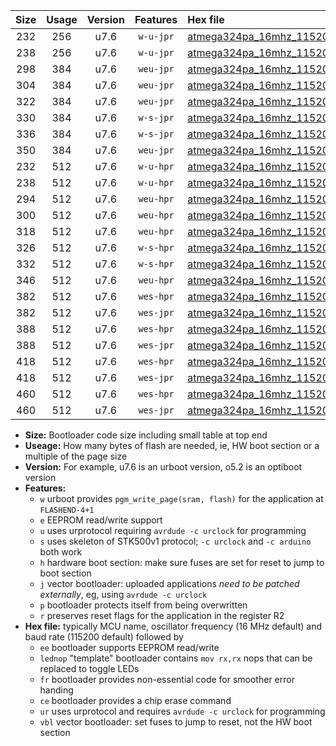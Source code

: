 |Size|Usage|Version|Features|Hex file|
|:-:|:-:|:-:|:-:|:--|
|232|256|u7.6|`w-u-jpr`|[atmega324pa_16mhz_115200bps_ur_vbl.hex](https://raw.githubusercontent.com/stefanrueger/urboot/main//atmega324pa_16mhz_115200bps_ur_vbl.hex)|
|238|256|u7.6|`w-u-jpr`|[atmega324pa_16mhz_115200bps_lednop_ur_vbl.hex](https://raw.githubusercontent.com/stefanrueger/urboot/main//atmega324pa_16mhz_115200bps_lednop_ur_vbl.hex)|
|298|384|u7.6|`weu-jpr`|[atmega324pa_16mhz_115200bps_ee_ur_vbl.hex](https://raw.githubusercontent.com/stefanrueger/urboot/main//atmega324pa_16mhz_115200bps_ee_ur_vbl.hex)|
|304|384|u7.6|`weu-jpr`|[atmega324pa_16mhz_115200bps_ee_lednop_ur_vbl.hex](https://raw.githubusercontent.com/stefanrueger/urboot/main//atmega324pa_16mhz_115200bps_ee_lednop_ur_vbl.hex)|
|322|384|u7.6|`weu-jpr`|[atmega324pa_16mhz_115200bps_ee_lednop_fr_ur_vbl.hex](https://raw.githubusercontent.com/stefanrueger/urboot/main//atmega324pa_16mhz_115200bps_ee_lednop_fr_ur_vbl.hex)|
|330|384|u7.6|`w-s-jpr`|[atmega324pa_16mhz_115200bps_vbl.hex](https://raw.githubusercontent.com/stefanrueger/urboot/main//atmega324pa_16mhz_115200bps_vbl.hex)|
|336|384|u7.6|`w-s-jpr`|[atmega324pa_16mhz_115200bps_lednop_vbl.hex](https://raw.githubusercontent.com/stefanrueger/urboot/main//atmega324pa_16mhz_115200bps_lednop_vbl.hex)|
|350|384|u7.6|`weu-jpr`|[atmega324pa_16mhz_115200bps_ee_lednop_fr_ce_ur_vbl.hex](https://raw.githubusercontent.com/stefanrueger/urboot/main//atmega324pa_16mhz_115200bps_ee_lednop_fr_ce_ur_vbl.hex)|
|232|512|u7.6|`w-u-hpr`|[atmega324pa_16mhz_115200bps_ur.hex](https://raw.githubusercontent.com/stefanrueger/urboot/main//atmega324pa_16mhz_115200bps_ur.hex)|
|238|512|u7.6|`w-u-hpr`|[atmega324pa_16mhz_115200bps_lednop_ur.hex](https://raw.githubusercontent.com/stefanrueger/urboot/main//atmega324pa_16mhz_115200bps_lednop_ur.hex)|
|294|512|u7.6|`weu-hpr`|[atmega324pa_16mhz_115200bps_ee_ur.hex](https://raw.githubusercontent.com/stefanrueger/urboot/main//atmega324pa_16mhz_115200bps_ee_ur.hex)|
|300|512|u7.6|`weu-hpr`|[atmega324pa_16mhz_115200bps_ee_lednop_ur.hex](https://raw.githubusercontent.com/stefanrueger/urboot/main//atmega324pa_16mhz_115200bps_ee_lednop_ur.hex)|
|318|512|u7.6|`weu-hpr`|[atmega324pa_16mhz_115200bps_ee_lednop_fr_ur.hex](https://raw.githubusercontent.com/stefanrueger/urboot/main//atmega324pa_16mhz_115200bps_ee_lednop_fr_ur.hex)|
|326|512|u7.6|`w-s-hpr`|[atmega324pa_16mhz_115200bps.hex](https://raw.githubusercontent.com/stefanrueger/urboot/main//atmega324pa_16mhz_115200bps.hex)|
|332|512|u7.6|`w-s-hpr`|[atmega324pa_16mhz_115200bps_lednop.hex](https://raw.githubusercontent.com/stefanrueger/urboot/main//atmega324pa_16mhz_115200bps_lednop.hex)|
|346|512|u7.6|`weu-hpr`|[atmega324pa_16mhz_115200bps_ee_lednop_fr_ce_ur.hex](https://raw.githubusercontent.com/stefanrueger/urboot/main//atmega324pa_16mhz_115200bps_ee_lednop_fr_ce_ur.hex)|
|382|512|u7.6|`wes-hpr`|[atmega324pa_16mhz_115200bps_ee.hex](https://raw.githubusercontent.com/stefanrueger/urboot/main//atmega324pa_16mhz_115200bps_ee.hex)|
|382|512|u7.6|`wes-jpr`|[atmega324pa_16mhz_115200bps_ee_vbl.hex](https://raw.githubusercontent.com/stefanrueger/urboot/main//atmega324pa_16mhz_115200bps_ee_vbl.hex)|
|388|512|u7.6|`wes-hpr`|[atmega324pa_16mhz_115200bps_ee_lednop.hex](https://raw.githubusercontent.com/stefanrueger/urboot/main//atmega324pa_16mhz_115200bps_ee_lednop.hex)|
|388|512|u7.6|`wes-jpr`|[atmega324pa_16mhz_115200bps_ee_lednop_vbl.hex](https://raw.githubusercontent.com/stefanrueger/urboot/main//atmega324pa_16mhz_115200bps_ee_lednop_vbl.hex)|
|418|512|u7.6|`wes-hpr`|[atmega324pa_16mhz_115200bps_ee_lednop_fr.hex](https://raw.githubusercontent.com/stefanrueger/urboot/main//atmega324pa_16mhz_115200bps_ee_lednop_fr.hex)|
|418|512|u7.6|`wes-jpr`|[atmega324pa_16mhz_115200bps_ee_lednop_fr_vbl.hex](https://raw.githubusercontent.com/stefanrueger/urboot/main//atmega324pa_16mhz_115200bps_ee_lednop_fr_vbl.hex)|
|460|512|u7.6|`wes-hpr`|[atmega324pa_16mhz_115200bps_ee_lednop_fr_ce.hex](https://raw.githubusercontent.com/stefanrueger/urboot/main//atmega324pa_16mhz_115200bps_ee_lednop_fr_ce.hex)|
|460|512|u7.6|`wes-jpr`|[atmega324pa_16mhz_115200bps_ee_lednop_fr_ce_vbl.hex](https://raw.githubusercontent.com/stefanrueger/urboot/main//atmega324pa_16mhz_115200bps_ee_lednop_fr_ce_vbl.hex)|

- **Size:** Bootloader code size including small table at top end
- **Useage:** How many bytes of flash are needed, ie, HW boot section or a multiple of the page size
- **Version:** For example, u7.6 is an urboot version, o5.2 is an optiboot version
- **Features:**
  + `w` urboot provides `pgm_write_page(sram, flash)` for the application at `FLASHEND-4+1`
  + `e` EEPROM read/write support
  + `u` uses urprotocol requiring `avrdude -c urclock` for programming
  + `s` uses skeleton of STK500v1 protocol; `-c urclock` and `-c arduino` both work
  + `h` hardware boot section: make sure fuses are set for reset to jump to boot section
  + `j` vector bootloader: uploaded applications *need to be patched externally*, eg, using `avrdude -c urclock`
  + `p` bootloader protects itself from being overwritten
  + `r` preserves reset flags for the application in the register R2
- **Hex file:** typically MCU name, oscillator frequency (16 MHz default) and baud rate (115200 default) followed by
  + `ee` bootloader supports EEPROM read/write
  + `lednop` "template" bootloader contains `mov rx,rx` nops that can be replaced to toggle LEDs
  + `fr` bootloader provides non-essential code for smoother error handing
  + `ce` bootloader provides a chip erase command
  + `ur` uses urprotocol and requires `avrdude -c urclock` for programming
  + `vbl` vector bootloader: set fuses to jump to reset, not the HW boot section

